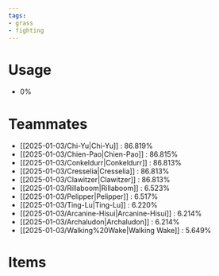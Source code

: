 ```yaml
---
tags:
- grass
- fighting
---
```

# Usage
- 0%
# Teammates
- [[2025-01-03/Chi-Yu|Chi-Yu]] : 86.819%
- [[2025-01-03/Chien-Pao|Chien-Pao]] : 86.815%
- [[2025-01-03/Conkeldurr|Conkeldurr]] : 86.813%
- [[2025-01-03/Cresselia|Cresselia]] : 86.813%
- [[2025-01-03/Clawitzer|Clawitzer]] : 86.813%
- [[2025-01-03/Rillaboom|Rillaboom]] : 6.523%
- [[2025-01-03/Pelipper|Pelipper]] : 6.517%
- [[2025-01-03/Ting-Lu|Ting-Lu]] : 6.220%
- [[2025-01-03/Arcanine-Hisui|Arcanine-Hisui]] : 6.214%
- [[2025-01-03/Archaludon|Archaludon]] : 6.214%
- [[2025-01-03/Walking%20Wake|Walking Wake]] : 5.649%
# Items